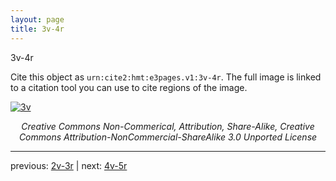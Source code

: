 ```yaml
---
layout: page
title: 3v-4r
---
```


3v-4r

Cite this object as `urn:cite2:hmt:e3pages.v1:3v-4r`. The full image is linked to a citation tool you can use to cite regions of the image.

[![3v](http://www.homermultitext.org/iipsrv?IIIF=/project/homer/pyramidal/deepzoom/hmt/e3bifolio/v1/E3_3v_4r.tif/full/800,/0/default.jpg)](http://www.homermultitext.org/ict2/?urn=urn:cite2:hmt:e3bifolio.v1:E3_3v_4r) 

<p style="text-align: center; font-style: italic;">Creative Commons Non-Commerical, Attribution, Share-Alike, Creative Commons Attribution-NonCommercial-ShareAlike 3.0 Unported License</p>

---

previous: [2v-3r](../2v-3r/) | next: [4v-5r](../4v-5r/)